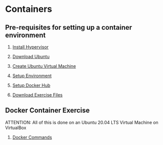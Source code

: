 # Containers


## Pre-requisites for setting up a container environment


1. [Install Hypervisor](https://www.virtualbox.org/wiki/Downloads)

2. [Download Ubuntu](https://ubuntu.com/download/desktop/thank-you?version=20.04.2.0&architecture=amd64)

3. [Create Ubuntu Virtual Machine](https://brb.nci.nih.gov/seqtools/installUbuntu.html)

4. [Setup Environment](https://raw.githubusercontent.com/mrcloudchase/Containers/main/env_setup_commands.txt)

5. [Setup Docker Hub](https://hub.docker.com/)

6. [Download Exercise Files](https://raw.githubusercontent.com/mrcloudchase/Containers/main/download_exercise_files.sh)


## Docker Container Exercise

ATTENTION: All of this is done on an Ubuntu 20.04 LTS Virtual Machine on VirtualBox


1. [Docker Commands]()
